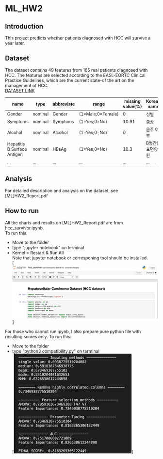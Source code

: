 # ML_HW2

## Introduction
This project predicts whether patients diagnosed with HCC will survive a year later.

## Dataset
The dataset contains 49 features from 165 real patients diagnosed with HCC. The features are selected according to the EASL-EORTC Clinical Practice Guidelines, which are the current state-of the art on the management of HCC.   
[DATASET LINK](https://archive.ics.uci.edu/ml/datasets/HCC+Survival)

name | type | abbreviate | range | missing value(%) | Korean name
--- | --- | --- | --- | --- | ---
Gender | nominal | Gender | (1=Male;0=Female) | 0 | 성별
Symptoms | nominal | Symptoms | (1=Yes;0=No) | 10.91 | 증상
Alcohol | nominal | Alcohol | (1=Yes;0=No) | 0 | 음주 여부
Hepatitis B Surface Antigen | nominal | HBsAg | (1=Yes;0=No) | 10.3 | B형간염표면항원
... | ... | ... | ... | ... | ...


## Analysis
For detailed description and analysis on the dataset, see [ML]HW2_Report.pdf   

## How to run
All the charts and results on [ML]HW2_Report.pdf are from hcc_survivor.ipynb.   
To run this:   
- Move to the folder   
- type "jupyter notebook" on terminal   
- Kernel > Restart & Run All   
Note that jupyter notebook or corresponing tool should be installed.   
[![Jupyter Notebook](/Resources/jupyter_notebook.png)]

For those who cannot run ipynb, I also prepare pure python file with resulting scores only.
To run this:
- Move to the folder   
- type "python3  compatibility.py" on terminal   
[![Python file](/Resources/python_result.png)]